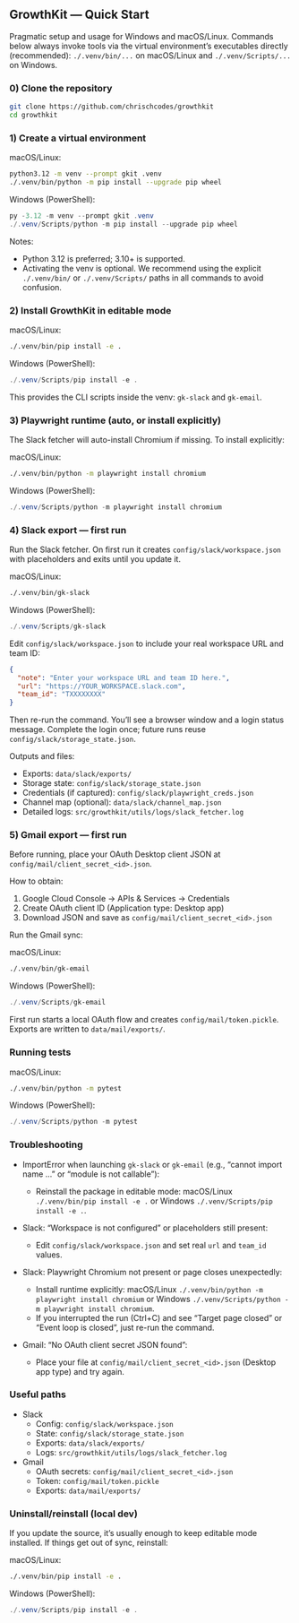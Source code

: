 ## GrowthKit — Quick Start

Pragmatic setup and usage for Windows and macOS/Linux. Commands below always invoke tools via the virtual environment’s executables directly (recommended): `./.venv/bin/...` on macOS/Linux and `./.venv/Scripts/...` on Windows.

### 0) Clone the repository

```bash
git clone https://github.com/chrischcodes/growthkit
cd growthkit
```

### 1) Create a virtual environment

macOS/Linux:
```bash
python3.12 -m venv --prompt gkit .venv
./.venv/bin/python -m pip install --upgrade pip wheel
```

Windows (PowerShell):
```powershell
py -3.12 -m venv --prompt gkit .venv
./.venv/Scripts/python -m pip install --upgrade pip wheel
```

Notes:
- Python 3.12 is preferred; 3.10+ is supported.
- Activating the venv is optional. We recommend using the explicit `./.venv/bin/` or `./.venv/Scripts/` paths in all commands to avoid confusion.

### 2) Install GrowthKit in editable mode

macOS/Linux:
```bash
./.venv/bin/pip install -e .
```

Windows (PowerShell):
```powershell
./.venv/Scripts/pip install -e .
```

This provides the CLI scripts inside the venv: `gk-slack` and `gk-email`.

### 3) Playwright runtime (auto, or install explicitly)

The Slack fetcher will auto-install Chromium if missing. To install explicitly:

macOS/Linux:
```bash
./.venv/bin/python -m playwright install chromium
```

Windows (PowerShell):
```powershell
./.venv/Scripts/python -m playwright install chromium
```

### 4) Slack export — first run

Run the Slack fetcher. On first run it creates `config/slack/workspace.json` with placeholders and exits until you update it.

macOS/Linux:
```bash
./.venv/bin/gk-slack
```

Windows (PowerShell):
```powershell
./.venv/Scripts/gk-slack
```

Edit `config/slack/workspace.json` to include your real workspace URL and team ID:
```json
{
  "note": "Enter your workspace URL and team ID here.",
  "url": "https://YOUR_WORKSPACE.slack.com",
  "team_id": "TXXXXXXXX"
}
```

Then re-run the command. You’ll see a browser window and a login status message. Complete the login once; future runs reuse `config/slack/storage_state.json`.

Outputs and files:
- Exports: `data/slack/exports/`
- Storage state: `config/slack/storage_state.json`
- Credentials (if captured): `config/slack/playwright_creds.json`
- Channel map (optional): `data/slack/channel_map.json`
- Detailed logs: `src/growthkit/utils/logs/slack_fetcher.log`

### 5) Gmail export — first run

Before running, place your OAuth Desktop client JSON at `config/mail/client_secret_<id>.json`.

How to obtain:
1) Google Cloud Console → APIs & Services → Credentials
2) Create OAuth client ID (Application type: Desktop app)
3) Download JSON and save as `config/mail/client_secret_<id>.json`

Run the Gmail sync:

macOS/Linux:
```bash
./.venv/bin/gk-email
```

Windows (PowerShell):
```powershell
./.venv/Scripts/gk-email
```

First run starts a local OAuth flow and creates `config/mail/token.pickle`. Exports are written to `data/mail/exports/`.

### Running tests

macOS/Linux:
```bash
./.venv/bin/python -m pytest
```

Windows (PowerShell):
```powershell
./.venv/Scripts/python -m pytest
```

### Troubleshooting

- ImportError when launching `gk-slack` or `gk-email` (e.g., “cannot import name …” or “module is not callable”):
  - Reinstall the package in editable mode: macOS/Linux `./.venv/bin/pip install -e .` or Windows `./.venv/Scripts/pip install -e .`.

- Slack: “Workspace is not configured” or placeholders still present:
  - Edit `config/slack/workspace.json` and set real `url` and `team_id` values.

- Slack: Playwright Chromium not present or page closes unexpectedly:
  - Install runtime explicitly: macOS/Linux `./.venv/bin/python -m playwright install chromium` or Windows `./.venv/Scripts/python -m playwright install chromium`.
  - If you interrupted the run (Ctrl+C) and see “Target page closed” or “Event loop is closed”, just re-run the command.

- Gmail: “No OAuth client secret JSON found”:
  - Place your file at `config/mail/client_secret_<id>.json` (Desktop app type) and try again.

### Useful paths

- Slack
  - Config: `config/slack/workspace.json`
  - State: `config/slack/storage_state.json`
  - Exports: `data/slack/exports/`
  - Logs: `src/growthkit/utils/logs/slack_fetcher.log`
- Gmail
  - OAuth secrets: `config/mail/client_secret_<id>.json`
  - Token: `config/mail/token.pickle`
  - Exports: `data/mail/exports/`

### Uninstall/reinstall (local dev)

If you update the source, it’s usually enough to keep editable mode installed. If things get out of sync, reinstall:

macOS/Linux:
```bash
./.venv/bin/pip install -e .
```

Windows (PowerShell):
```powershell
./.venv/Scripts/pip install -e .
```

